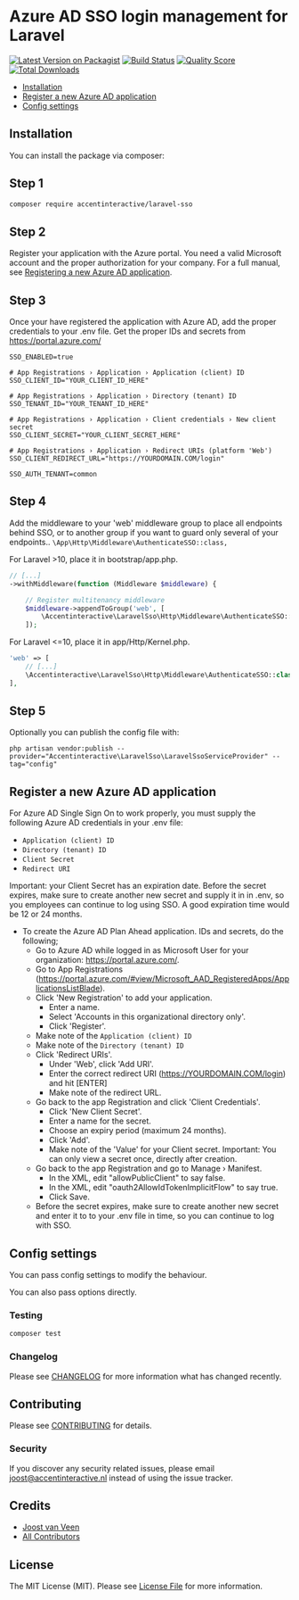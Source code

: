 # Azure AD SSO login management for Laravel

[![Latest Version on Packagist](https://img.shields.io/packagist/v/accentinteractive/laravel-logcleaner.svg?style=flat-square)](https://packagist.org/packages/accentinteractive/laravel-logcleaner)
[![Build Status](https://img.shields.io/travis/accentinteractive/laravel-logcleaner/master.svg?style=flat-square)](https://travis-ci.org/accentinteractive/laravel-logcleaner)
[![Quality Score](https://img.shields.io/scrutinizer/g/accentinteractive/laravel-logcleaner.svg?style=flat-square)](https://scrutinizer-ci.com/g/accentinteractive/laravel-logcleaner)
[![Total Downloads](https://img.shields.io/packagist/dt/accentinteractive/laravel-logcleaner.svg?style=flat-square)](https://packagist.org/packages/accentinteractive/laravel-logcleaner)

- [Installation](#installation) 
- [Register a new Azure AD application](#register-a-new-azure-ad-application) 
- [Config settings](#config-settings)

## Installation

You can install the package via composer:

## Step 1

```bash
composer require accentinteractive/laravel-sso
```
## Step 2

Register your application with the Azure portal. You need a valid Microsoft account and the proper authorization for your company.
For a full manual, see [Registering a new Azure AD application](#register-a-new-azure-ad-application). 

## Step 3

Once your have registered the application with Azure AD, add the proper credentials to your .env file. Get the proper IDs and secrets from https://portal.azure.com/

```shell
SSO_ENABLED=true

# App Registrations › Application › Application (client) ID
SSO_CLIENT_ID="YOUR_CLIENT_ID_HERE"

# App Registrations › Application › Directory (tenant) ID
SSO_TENANT_ID="YOUR_TENANT_ID_HERE"

# App Registrations › Application › Client credentials › New client secret
SSO_CLIENT_SECRET="YOUR_CLIENT_SECRET_HERE"

# App Registrations › Application › Redirect URIs (platform 'Web')
SSO_CLIENT_REDIRECT_URL="https://YOURDOMAIN.COM/login"

SSO_AUTH_TENANT=common
```

## Step 4

Add the middleware to your 'web' middleware group to place all endpoints behind SSO, or to another group if you want to guard only several of your endpoints..
`\App\Http\Middleware\AuthenticateSSO::class,`

For Laravel >10, place it in bootstrap/app.php.
```php
// [...]
->withMiddleware(function (Middleware $middleware) {

    // Register multitenancy middleware
    $middleware->appendToGroup('web', [
        \Accentinteractive\LaravelSso\Http\Middleware\AuthenticateSSO::class,
    ]);
```

For Laravel <=10, place it in app/Http/Kernel.php.
```php
'web' => [
    // [...]
    \Accentinteractive\LaravelSso\Http\Middleware\AuthenticateSSO::class,
],
```

## Step 5

Optionally you can publish the config file with:
```
php artisan vendor:publish --provider="Accentinteractive\LaravelSso\LaravelSsoServiceProvider" --tag="config"
```

## Register a new Azure AD application

For Azure AD Single Sign On to work properly, you must supply the following Azure AD credentials in your .env file:
- `Application (client) ID`
- `Directory (tenant) ID`
- `Client Secret`
- `Redirect URI`

Important: your Client Secret has an expiration date. Before the secret expires, make sure to create another new secret and supply it in in .env, so you employees can continue to log using SSO. A good expiration time would be 12 or 24 months.

- To create the Azure AD Plan Ahead application. IDs and secrets, do the following;
    - Go to Azure AD while logged in as Microsoft User for your organization: https://portal.azure.com/.
    - Go to App Registrations (https://portal.azure.com/#view/Microsoft_AAD_RegisteredApps/ApplicationsListBlade).
    - Click 'New Registration' to add your application.
      - Enter a name.
      - Select 'Accounts in this organizational directory only'.
      - Click 'Register'.
    - Make note of the `Application (client) ID`
    - Make note of the `Directory (tenant) ID`
    - Click 'Redirect URIs'.
        - Under 'Web', click 'Add URI'.
        - Enter the correct redirect URI (https://YOURDOMAIN.COM/login) and hit [ENTER]
        - Make note of the redirect URL.
    - Go back to the app Registration and click 'Client Credentials'.
        - Click 'New Client Secret'.
        - Enter a name for the secret.
        - Choose an expiry period (maximum 24 months).
        - Click 'Add'.
        - Make note of the 'Value' for your Client secret. Important: You can only view a secret once, directly after creation.
    - Go back to the app Registration and go to Manage › Manifest.
      - In the XML, edit "allowPublicClient" to say false.
      - In the XML, edit "oauth2AllowIdTokenImplicitFlow" to say true.
      - Click Save.
    - Before the secret expires, make sure to create another new secret and enter it to to your .env file in time, so you can continue to log with SSO.

## Config settings
You can pass config settings to modify the behaviour.

You can also pass options directly. 

### Testing

``` bash
composer test
```

### Changelog

Please see [CHANGELOG](CHANGELOG.md) for more information what has changed recently.

## Contributing

Please see [CONTRIBUTING](CONTRIBUTING.md) for details.

### Security

If you discover any security related issues, please email joost@accentinteractive.nl instead of using the issue tracker.

## Credits

- [Joost van Veen](https://github.com/accentinteractive)
- [All Contributors](../../contributors)

## License

The MIT License (MIT). Please see [License File](LICENSE.md) for more information.
